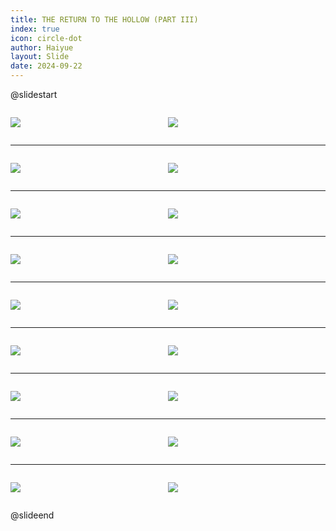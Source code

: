 ```yaml
---
title: THE RETURN TO THE HOLLOW (PART III)
index: true
icon: circle-dot
author: Haiyue
layout: Slide
date: 2024-09-22
---
```

 
@slidestart

<div style="display:flex">
<div style="flex:1">

![](https://raw.githubusercontent.com/yclord/reading/refs/heads/master/english/Level-T/THE%20RETURN%20TO%20THE%20HOLLOW%20(PART%20III)/001.webp)
</div>
<div style="flex:1">

![](https://raw.githubusercontent.com/yclord/reading/refs/heads/master/english/Level-T/THE%20RETURN%20TO%20THE%20HOLLOW%20(PART%20III)/002.webp)
</div>
</div>

---

<div style="display:flex">
<div style="flex:1">

![](https://raw.githubusercontent.com/yclord/reading/refs/heads/master/english/Level-T/THE%20RETURN%20TO%20THE%20HOLLOW%20(PART%20III)/003.webp)
</div>
<div style="flex:1">

![](https://raw.githubusercontent.com/yclord/reading/refs/heads/master/english/Level-T/THE%20RETURN%20TO%20THE%20HOLLOW%20(PART%20III)/004.webp)
</div>
</div>

---

<div style="display:flex">
<div style="flex:1">

![](https://raw.githubusercontent.com/yclord/reading/refs/heads/master/english/Level-T/THE%20RETURN%20TO%20THE%20HOLLOW%20(PART%20III)/005.webp)
</div>
<div style="flex:1">

![](https://raw.githubusercontent.com/yclord/reading/refs/heads/master/english/Level-T/THE%20RETURN%20TO%20THE%20HOLLOW%20(PART%20III)/006.webp)
</div>
</div>

---

<div style="display:flex">
<div style="flex:1">

![](https://raw.githubusercontent.com/yclord/reading/refs/heads/master/english/Level-T/THE%20RETURN%20TO%20THE%20HOLLOW%20(PART%20III)/007.webp)
</div>
<div style="flex:1">

![](https://raw.githubusercontent.com/yclord/reading/refs/heads/master/english/Level-T/THE%20RETURN%20TO%20THE%20HOLLOW%20(PART%20III)/008.webp)
</div>
</div>

---

<div style="display:flex">
<div style="flex:1">

![](https://raw.githubusercontent.com/yclord/reading/refs/heads/master/english/Level-T/THE%20RETURN%20TO%20THE%20HOLLOW%20(PART%20III)/009.webp)
</div>
<div style="flex:1">

![](https://raw.githubusercontent.com/yclord/reading/refs/heads/master/english/Level-T/THE%20RETURN%20TO%20THE%20HOLLOW%20(PART%20III)/010.webp)
</div>
</div>

---

<div style="display:flex">
<div style="flex:1">

![](https://raw.githubusercontent.com/yclord/reading/refs/heads/master/english/Level-T/THE%20RETURN%20TO%20THE%20HOLLOW%20(PART%20III)/011.webp)
</div>
<div style="flex:1">

![](https://raw.githubusercontent.com/yclord/reading/refs/heads/master/english/Level-T/THE%20RETURN%20TO%20THE%20HOLLOW%20(PART%20III)/012.webp)
</div>
</div>

---

<div style="display:flex">
<div style="flex:1">

![](https://raw.githubusercontent.com/yclord/reading/refs/heads/master/english/Level-T/THE%20RETURN%20TO%20THE%20HOLLOW%20(PART%20III)/013.webp)
</div>
<div style="flex:1">

![](https://raw.githubusercontent.com/yclord/reading/refs/heads/master/english/Level-T/THE%20RETURN%20TO%20THE%20HOLLOW%20(PART%20III)/014.webp)
</div>
</div>

---

<div style="display:flex">
<div style="flex:1">

![](https://raw.githubusercontent.com/yclord/reading/refs/heads/master/english/Level-T/THE%20RETURN%20TO%20THE%20HOLLOW%20(PART%20III)/015.webp)
</div>
<div style="flex:1">

![](https://raw.githubusercontent.com/yclord/reading/refs/heads/master/english/Level-T/THE%20RETURN%20TO%20THE%20HOLLOW%20(PART%20III)/016.webp)
</div>
</div>

---

<div style="display:flex">
<div style="flex:1">

![](https://raw.githubusercontent.com/yclord/reading/refs/heads/master/english/Level-T/THE%20RETURN%20TO%20THE%20HOLLOW%20(PART%20III)/017.webp)
</div>
<div style="flex:1">

![](https://raw.githubusercontent.com/yclord/reading/refs/heads/master/english/Level-T/THE%20RETURN%20TO%20THE%20HOLLOW%20(PART%20III)/018.webp)
</div>
</div>

@slideend